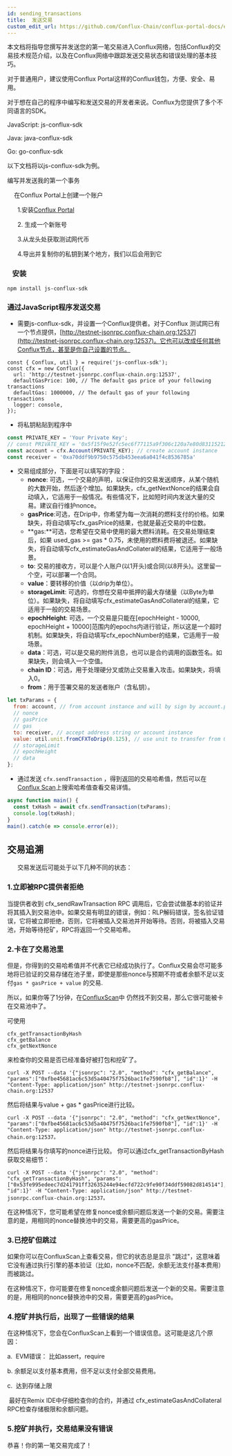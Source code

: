 ```yaml
---
id: sending_transactions
title:  发送交易
custom_edit_url: https://github.com/Conflux-Chain/conflux-portal-docs/edit/master/docs/cn/portal/Main_Concepts/Sending_Transactions.md
---
```

本文档将指导您撰写并发送您的第一笔交易进入Conflux网络，包括Conflux的交易技术规范介绍，以及在Conflux网络中跟踪发送交易状态和错误处理的基本技巧。

对于普通用户，建议使用Conflux Portal这样的Conflux钱包，方便、安全、易用。

对于想在自己的程序中编写和发送交易的开发者来说。Conflux为您提供了多个不同语言的SDK。

JavaScript: js-conflux-sdk

Java: java-conflux-sdk

Go: go-conflux-sdk

以下文档将以js-conflux-sdk为例。

编写并发送我的第一个事务

    在Conflux Portal上创建一个账户

      1.安装[Conflux Portal](https://github.com/Conflux-Chain/conflux-portal)

      2. 生成一个新账号

      3.从龙头处获取测试网代币

      4.导出并复制你的私钥到某个地方，我们以后会用到它

###    安装

`npm install js-conflux-sdk`

### 通过JavaScript程序发送交易

* 需要js-conflux-sdk，并设置一个Conflux提供者。对于Conflux 测试网已有一个节点提供，[http://testnet-jsonrpc.conflux-chain.org:12537](http://testnet-jsonrpc.conflux-chain.org:12537)。它也可以改成任何其他Conflux节点，甚至是你自己设置的节点。
```
const { Conflux, util } = require('js-conflux-sdk');
const cfx = new Conflux({
  url: 'http://testnet-jsonrpc.conflux-chain.org:12537',
  defaultGasPrice: 100, // The default gas price of your following transactions
  defaultGas: 1000000, // The default gas of your following transactions
  logger: console,
});
```
* 将私钥粘贴到程序中
```javascript
const PRIVATE_KEY = 'Your Private Key';
// const PRIVATE_KEY = '0x5f15f9e52fc5ec6f77115a9f306c120a7e80d83115212d33a843bb6b7989c261';
const account = cfx.Account(PRIVATE_KEY); // create account instance
const receiver = '0xa70ddf9b9750c575db453eea6a041f4c8536785a'
```
* 交易组成部分，下面是可以填写的字段：
  * **nonce**: 可选，一个交易的声明，以保证你的交易发送顺序，从某个随机的大数开始，然后逐个增加。如果缺失，cfx_getNextNonce的结果会自动填入，它适用于一般情况。有些情况下，比如短时间内发送大量的交易。建议自行维护nonce。
  * **gasPrice**:可选，在Drip中，你希望为每一次消耗的燃料支付的价格。如果缺失，将自动填写cfx_gasPrice的结果，也就是最近交易的中位数。
  * **gas:**可选，您希望在交易中使用的最大燃料消耗。在交易处理结束后，如果 used_gas >= gas * 0.75，未使用的燃料费将被退还。如果缺失，将自动填写cfx_estimateGasAndCollateral的结果，它适用于一般场景。
  * **to**: 交易的接收方，可以是个人账户(以1开头)或合同(以8开头)。这里留一个空，可以部署一个合同。
  * **value**：要转移的价值（以drip为单位）。
  *  **storageLimit**: 可选的，你想在交易中抵押的最大存储量（以Byte为单位）。如果缺失，将自动填写cfx_estimateGasAndCollateral的结果，它适用于一般的交易场景。
  * **epochHeight**: 可选，一个交易是只能在[epochHeight - 10000, epochHeight + 10000]范围内的epochs内进行验证，所以这是一个超时机制。如果缺失，将自动填写cfx_epochNumber的结果，它适用于一般场景。
  * **data**：可选，可以是交易的附件消息，也可以是合约调用的函数签名。如果缺失，则会填入一个空值。
  *  **chain ID**：可选，用于处理硬分叉或防止交易重入攻击。如果缺失，将填入0。
  *  **from**：用于签署交易的发送者账户（含私钥）。
```javascript
let txParams = {
  from: account, // from account instance and will by sign by account.privateKey
  // nonce 
  // gasPrice
  // gas
  to: receiver, // accept address string or account instance
  value: util.unit.fromCFXToDrip(0.125), // use unit to transfer from 0.125 CFX to Drip
  // storageLimit
  // epochHeight
  // data
};
```
*  通过发送 `cfx.sendTransaction` ，得到返回的交易哈希值，然后可以在[Conflux Scan](http://confluxscan.io/)上搜索哈希值查看交易详情。
```javascript
async function main() {
  const txHash = await cfx.sendTransaction(txParams);
  console.log(txHash);
}
main().catch(e => console.error(e));
```
 
## 交易追溯

      交易发送后可能处于以下几种不同的状态：

### 1.立即被RPC提供者拒绝

当提供者收到 cfx_sendRawTransaction RPC 调用后，它会尝试做基本的验证并将其插入到交易池中。如果交易有明显的错误，例如：RLP解码错误，签名验证错误，它将被立即拒绝，否则，它将被插入交易池并开始等待。否则，将被插入交易池，开始等待挖矿，RPC将返回一个交易哈希。

### 2.卡在了交易池里

但是，你得到的交易哈希值并不代表它已经成功执行了。Conflux交易会尽可能多地将已验证的交易存储在池子里，即使是那些nonce与预期不符或者余额不足以支付`gas * gasPrice + value` 的交易.

所以，如果你等了1分钟，在[ConfluxScan](http://confluxscan.io/)中 仍然找不到交易，那么它很可能被卡在交易池中了。

可使用

```plain
cfx_getTransactionByHash
cfx_getBalance
cfx_getNextNonce
```
来检查你的交易是否已经准备好被打包和挖矿了。
```plain
curl -X POST --data '{"jsonrpc": "2.0", "method": "cfx_getBalance", "params":["0xfbe45681ac6c53d5a40475f7526bac1fe7590fb8"], "id":1}' -H "Content-Type: application/json" http://testnet-jsonrpc.conflux-chain.org:12537
```
然后将结果与value + gas * gasPrice进行比较。
```plain
curl -X POST --data '{"jsonrpc": "2.0", "method": "cfx_getNextNonce", "params":["0xfbe45681ac6c53d5a40475f7526bac1fe7590fb8"], "id":1}' -H "Content-Type: application/json" http://testnet-jsonrpc.conflux-chain.org:12537。
```
然后将结果与你填写的nonce进行比较。
你可以通过cfx_getTransactionByHash获取交易细节：

```plain
curl -X POST --data '{"jsonrpc": "2.0", "method": "cfx_getTransactionByHash", "params":["0x53fe995edeec7d241791ff32635244e94ecfd722c9fe90f34ddf59082d814514"], "id":1}' -H "Content-Type: application/json" http://testnet-jsonrpc.conflux-chain.org:12537。
```
在这种情况下，您可能希望在修复nonce或余额问题后发送一个新的交易。需要注意的是，用相同的nonce替换池中的交易，需要更高的gasPrice。
### 3.已挖矿但跳过

如果你可以在ConfluxScan上查看交易，但它的状态总是显示 "跳过"，这意味着它没有通过执行引擎的基本验证（比如，nonce不匹配，余额无法支付基本费用）而被跳过。

在这种情况下，你可能要在修复nonce或余额问题后发送一个新的交易。需要注意的是，用相同的nonce替换池中的交易，需要更高的gasPrice。

### 4.挖矿并执行后，出现了一些错误的结果

在这种情况下，您会在ConfluxScan上看到一个错误信息。这可能是这几个原因：

a.  EVM错误： 比如assert，require

b. 余额足以支付基本费用，但不足以支付全部交易费用。

c.  达到存储上限  

 最好在Remix IDE中仔细检查你的合约，并通过 cfx_estimateGasAndCollateral RPC检查存储极限和余额问题。

### 5.挖矿并执行，交易结果没有错误

恭喜！你的第一笔交易完成了！

